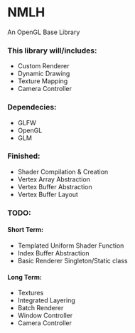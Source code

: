 # NMLH

An OpenGL Base Library

### This library will/includes:

- Custom Renderer
- Dynamic Drawing
- Texture Mapping
- Camera Controller

### Dependecies:

- GLFW
- OpenGL
- GLM

### Finished:

- Shader Compilation & Creation
- Vertex Array Abstraction
- Vertex Buffer Abstraction
- Vertex Buffer Layout

### TODO:

#### Short Term:
- Templated Uniform Shader Function
- Index Buffer Abstraction
- Basic Renderer Singleton/Static class

#### Long Term:
- Textures
- Integrated Layering
- Batch Renderer
- Window Controller
- Camera Controller

